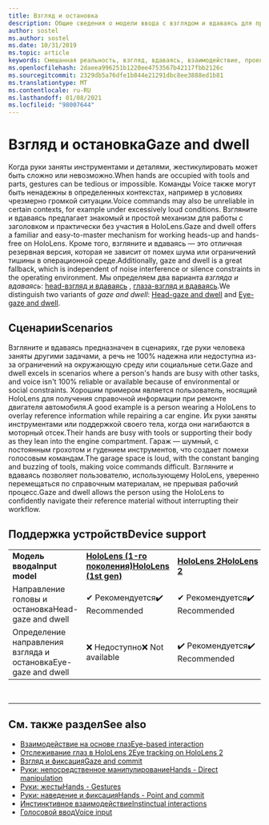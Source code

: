 ```yaml
---
title: Взгляд и остановка
description: Общие сведения о модели ввода с взглядом и вдаваясь для приложений смешанной реальности.
author: sostel
ms.author: sostel
ms.date: 10/31/2019
ms.topic: article
keywords: Смешанная реальность, взгляд, вдаваясь, взаимодействие, проектирование, отслеживание взгляда, отслеживание головок, гарнитура смешанной реальности, гарнитура Windows Mixed Reality, головной офис виртуальной реальности, HoloLens, МРТК, набор средств смешанной реальности
ms.openlocfilehash: 2daeea996251b1220ee4753567b42117fbb2126c
ms.sourcegitcommit: 2329db5a76dfe1b844e21291dbc8ee3888ed1b81
ms.translationtype: MT
ms.contentlocale: ru-RU
ms.lasthandoff: 01/08/2021
ms.locfileid: "98007644"
---
```

# <a name="gaze-and-dwell"></a><span data-ttu-id="4e34d-104">Взгляд и остановка</span><span class="sxs-lookup"><span data-stu-id="4e34d-104">Gaze and dwell</span></span>

<span data-ttu-id="4e34d-105">Когда руки заняты инструментами и деталями, жестикулировать может быть сложно или невозможно.</span><span class="sxs-lookup"><span data-stu-id="4e34d-105">When hands are occupied with tools and parts, gestures can be tedious or impossible.</span></span>
<span data-ttu-id="4e34d-106">Команды Voice также могут быть ненадежны в определенных контекстах, например в условиях чрезмерно громкой ситуации.</span><span class="sxs-lookup"><span data-stu-id="4e34d-106">Voice commands may also be unreliable in certain contexts, for example under excessively loud conditions.</span></span>
<span data-ttu-id="4e34d-107">Взгляните и вдаваясь предлагает знакомый и простой механизм для работы с заголовком и практически без участия в HoloLens.</span><span class="sxs-lookup"><span data-stu-id="4e34d-107">Gaze and dwell offers a familiar and easy-to-master mechanism for working heads-up and hands-free on HoloLens.</span></span>
<span data-ttu-id="4e34d-108">Кроме того, взгляните и вдаваясь — это отличная резервная версия, которая не зависит от помех шума или ограничений тишины в операционной среде.</span><span class="sxs-lookup"><span data-stu-id="4e34d-108">Additionally, gaze and dwell is a great fallback, which is independent of noise interference or silence constraints in the operating environment.</span></span>
<span data-ttu-id="4e34d-109">Мы определяем два варианта _взгляда и вдаваясь_: [head-взгляд и вдаваясь](gaze-and-dwell-head.md) , [глаза-взгляд и вдаваясь](gaze-and-dwell-eyes.md).</span><span class="sxs-lookup"><span data-stu-id="4e34d-109">We distinguish two variants of _gaze and dwell_: [Head-gaze and dwell](gaze-and-dwell-head.md) and [Eye-gaze and dwell](gaze-and-dwell-eyes.md).</span></span>

## <a name="scenarios"></a><span data-ttu-id="4e34d-110">Сценарии</span><span class="sxs-lookup"><span data-stu-id="4e34d-110">Scenarios</span></span>

<span data-ttu-id="4e34d-111">Взгляните и вдаваясь предназначен в сценариях, где руки человека заняты другими задачами, а речь не 100% надежна или недоступна из-за ограничений на окружающую среду или социальные сети.</span><span class="sxs-lookup"><span data-stu-id="4e34d-111">Gaze and dwell excels in scenarios where a person's hands are busy with other tasks, and voice isn't 100% reliable or available because of environmental or social constraints.</span></span>
<span data-ttu-id="4e34d-112">Хорошим примером является пользователь, носящий HoloLens для получения справочной информации при ремонте двигателя автомобиля.</span><span class="sxs-lookup"><span data-stu-id="4e34d-112">A good example is a person wearing a HoloLens to overlay reference information while repairing a car engine.</span></span>
<span data-ttu-id="4e34d-113">Их руки заняты инструментами или поддержкой своего тела, когда они нагибаются в моторный отсек.</span><span class="sxs-lookup"><span data-stu-id="4e34d-113">Their hands are busy with tools or supporting their body as they lean into the engine compartment.</span></span>
<span data-ttu-id="4e34d-114">Гараж — шумный, с постоянным грохотом и гудением инструментов, что создает помехи голосовым командам.</span><span class="sxs-lookup"><span data-stu-id="4e34d-114">The garage space is loud, with the constant banging and buzzing of tools, making voice commands difficult.</span></span>
<span data-ttu-id="4e34d-115">Взгляните и вдаваясь позволяет пользователю, использующему HoloLens, уверенно перемещаться по справочным материалам, не прерывая рабочий процесс.</span><span class="sxs-lookup"><span data-stu-id="4e34d-115">Gaze and dwell allows the person using the HoloLens to confidently navigate their reference material without interrupting their workflow.</span></span>

## <a name="device-support"></a><span data-ttu-id="4e34d-116">Поддержка устройств</span><span class="sxs-lookup"><span data-stu-id="4e34d-116">Device support</span></span>

<table>
    <colgroup>
    <col width="25%" />
    <col width="25%" />
    <col width="25%" />
    <col width="25%" />
    </colgroup>
    <tr>
        <td><span data-ttu-id="4e34d-117"><strong>Модель ввода</strong></span><span class="sxs-lookup"><span data-stu-id="4e34d-117"><strong>Input model</strong></span></span></td>
        <td><span data-ttu-id="4e34d-118"><a href="../hololens-hardware-details.md"><strong>HoloLens (1-го поколения)</strong></a></span><span class="sxs-lookup"><span data-stu-id="4e34d-118"><a href="../hololens-hardware-details.md"><strong>HoloLens (1st gen)</strong></a></span></span></td>
        <td><span data-ttu-id="4e34d-119"><a href="https://docs.microsoft.com/hololens/hololens2-hardware"><strong>HoloLens 2</strong></span><span class="sxs-lookup"><span data-stu-id="4e34d-119"><a href="https://docs.microsoft.com/hololens/hololens2-hardware"><strong>HoloLens 2</strong></span></span></td>
        <td><span data-ttu-id="4e34d-120"><a href="../discover/immersive-headset-hardware-details.md"><strong>Иммерсивные гарнитуры</strong></a></span><span class="sxs-lookup"><span data-stu-id="4e34d-120"><a href="../discover/immersive-headset-hardware-details.md"><strong>Immersive headsets</strong></a></span></span></td>
    </tr>
     <tr>
        <td><span data-ttu-id="4e34d-121">Направление головы и остановка</span><span class="sxs-lookup"><span data-stu-id="4e34d-121">Head-gaze and dwell</span></span></td>
        <td><span data-ttu-id="4e34d-122">✔ Рекомендуется</span><span class="sxs-lookup"><span data-stu-id="4e34d-122">✔️ Recommended</span></span></td>
        <td><span data-ttu-id="4e34d-123">✔ Рекомендуется</span><span class="sxs-lookup"><span data-stu-id="4e34d-123">✔️ Recommended</span></span></td>
        <td><span data-ttu-id="4e34d-124">✔ Рекомендуется</span><span class="sxs-lookup"><span data-stu-id="4e34d-124">✔️ Recommended</span></span></td>
    </tr>
     <tr>
        <td><span data-ttu-id="4e34d-125">Определение направления взгляда и остановка</span><span class="sxs-lookup"><span data-stu-id="4e34d-125">Eye-gaze and dwell</span></span></td>
        <td><span data-ttu-id="4e34d-126">❌ Недоступно</span><span class="sxs-lookup"><span data-stu-id="4e34d-126">❌ Not available</span></span></td>
        <td><span data-ttu-id="4e34d-127">✔️ Рекомендуется</span><span class="sxs-lookup"><span data-stu-id="4e34d-127">✔️ Recommended</span></span></td>
        <td><span data-ttu-id="4e34d-128">❌ Недоступно</span><span class="sxs-lookup"><span data-stu-id="4e34d-128">❌ Not available</span></span></td>
    </tr>
</table>


<br>

---

 ## <a name="see-also"></a><span data-ttu-id="4e34d-129">См. также раздел</span><span class="sxs-lookup"><span data-stu-id="4e34d-129">See also</span></span>

* [<span data-ttu-id="4e34d-130">Взаимодействие на основе глаз</span><span class="sxs-lookup"><span data-stu-id="4e34d-130">Eye-based interaction</span></span>](eye-gaze-interaction.md)
* [<span data-ttu-id="4e34d-131">Отслеживание глаз в HoloLens 2</span><span class="sxs-lookup"><span data-stu-id="4e34d-131">Eye tracking on HoloLens 2</span></span>](eye-tracking.md)
* [<span data-ttu-id="4e34d-132">Взгляд и фиксация</span><span class="sxs-lookup"><span data-stu-id="4e34d-132">Gaze and commit</span></span>](gaze-and-commit.md)
* [<span data-ttu-id="4e34d-133">Руки: непосредственное манипулирование</span><span class="sxs-lookup"><span data-stu-id="4e34d-133">Hands - Direct manipulation</span></span>](direct-manipulation.md)
* [<span data-ttu-id="4e34d-134">Руки: жесты</span><span class="sxs-lookup"><span data-stu-id="4e34d-134">Hands - Gestures</span></span>](gaze-and-commit.md#composite-gestures)
* [<span data-ttu-id="4e34d-135">Руки: наведение и фиксация</span><span class="sxs-lookup"><span data-stu-id="4e34d-135">Hands - Point and commit</span></span>](point-and-commit.md)
* [<span data-ttu-id="4e34d-136">Инстинктивное взаимодействие</span><span class="sxs-lookup"><span data-stu-id="4e34d-136">Instinctual interactions</span></span>](interaction-fundamentals.md)
* [<span data-ttu-id="4e34d-137">Голосовой ввод</span><span class="sxs-lookup"><span data-stu-id="4e34d-137">Voice input</span></span>](voice-input.md)
